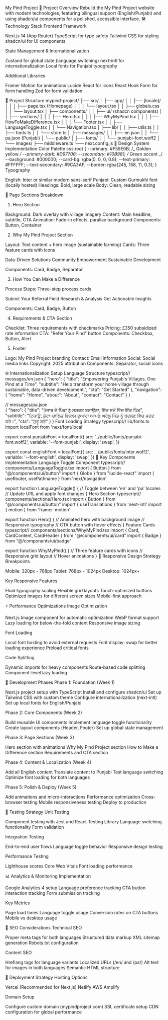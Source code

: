 My Pind Project
🎯 Project Overview
Rebuild the My Pind Project website with modern technologies, featuring bilingual support (English/Punjabi) and using shadcn/ui components for a polished, accessible interface.
🛠️ Technology Stack
Frontend Framework

Next.js 14 (App Router)
TypeScript for type safety
Tailwind CSS for styling
shadcn/ui for UI components

State Management & Internationalization

Zustand for global state (language switching)
next-intl for internationalization
Local fonts for Punjabi typography

Additional Libraries

Framer Motion for animations
Lucide React for icons
React Hook Form for form handling
Zod for form validation

📁 Project Structure
mypind-project/
├── src/
│ ├── app/
│ │ ├── [locale]/
│ │ │ ├── page.tsx (Homepage)
│ │ │ └── layout.tsx
│ │ ├── globals.css
│ │ └── layout.tsx
│ ├── components/
│ │ ├── ui/ (shadcn components)
│ │ ├── sections/
│ │ │ ├── Hero.tsx
│ │ │ ├── WhyMyPind.tsx
│ │ │ ├── HowToMakeDifference.tsx
│ │ │ └── Footer.tsx
│ │ ├── LanguageToggle.tsx
│ │ └── Navigation.tsx
│ ├── lib/
│ │ ├── utils.ts
│ │ ├── fonts.ts
│ │ └── store.ts
│ ├── messages/
│ │ ├── en.json
│ │ └── pa.json (Punjabi)
│ └── public/
│ ├── fonts/
│ │ └── punjabi-font.woff2
│ └── images/
├── middleware.ts
└── next.config.js
🎨 Design System Implementation
Color Palette
css:root {
--primary: #F59E0B; /_ Golden yellow _/
--primary-dark: #D97706;
--secondary: #10B981; /_ Green accent _/
--background: #000000;
--card-bg: rgba(0, 0, 0, 0.8);
--text-primary: #FFFFFF;
--text-secondary: #9CA3AF;
--border: rgba(245, 158, 11, 0.3);
}
Typography

English: Inter or similar modern sans-serif
Punjabi: Custom Gurmukhi font (locally hosted)
Headings: Bold, large scale
Body: Clean, readable sizing

📄 Page Sections Breakdown

1. Hero Section

Background: Dark overlay with village imagery
Content: Main headline, subtitle, CTA
Animation: Fade-in effects, parallax background
Components: Button, Container

2. Why My Pind Project Section

Layout: Text content + hero image (sustainable farming)
Cards: Three feature cards with icons

Data-Driven Solutions
Community Empowerment
Sustainable Development

Components: Card, Badge, Separator

3. How You Can Make a Difference

Process Steps: Three-step process cards

Submit Your Referral
Field Research & Analysis
Get Actionable Insights

Components: Card, Badge, Button

4. Requirements & CTA Section

Checklist: Three requirements with checkmarks
Pricing: £350 subsidized rate information
CTA: "Refer Your Pind" button
Components: Checkbox, Button, Alert

5. Footer

Logo: My Pind Project branding
Contact: Email information
Social: Social media links
Copyright: 2025 attribution
Components: Separator, social icons

🌐 Internationalization Setup
Language Structure
typescript// messages/en.json
{
"hero": {
"title": "Empowering Punjab's Villages, One Pind at a Time",
"subtitle": "Help transform your home village through sustainable, data-driven development.",
"cta": "Get Started"
},
"navigation": {
"home": "Home",
"about": "About",
"contact": "Contact"
}
}

// messages/pa.json  
{
"hero": {
"title": "ਪੰਜਾਬ ਦੇ ਪਿੰਡਾਂ ਨੂੰ ਸਸ਼ਕਤ ਬਣਾਉਣਾ, ਇੱਕ ਸਮੇਂ ਵਿੱਚ ਇੱਕ ਪਿੰਡ",
"subtitle": "ਟਿਕਾਊ, ਡੇਟਾ-ਚਾਲਿਤ ਵਿਕਾਸ ਦੁਆਰਾ ਆਪਣੇ ਘਰੇਲੂ ਪਿੰਡ ਨੂੰ ਬਦਲਣ ਵਿੱਚ ਮਦਦ ਕਰੋ।",
"cta": "ਸ਼ੁਰੂ ਕਰੋ"
}
}
Font Loading Strategy
typescript// lib/fonts.ts
import localFont from 'next/font/local'

export const punjabiFont = localFont({
src: '../public/fonts/punjabi-font.woff2',
variable: '--font-punjabi',
display: 'swap',
})

export const englishFont = localFont({
src: '../public/fonts/inter.woff2',
variable: '--font-english',
display: 'swap',
})
🔧 Key Components Implementation
Language Toggle Component
typescript// components/LanguageToggle.tsx
import { Button } from "@/components/ui/button"
import { Globe } from "lucide-react"
import { useRouter, usePathname } from 'next/navigation'

export function LanguageToggle() {
// Toggle between 'en' and 'pa' locales
// Update URL and apply font changes
}
Hero Section
typescript// components/sections/Hero.tsx
import { Button } from "@/components/ui/button"
import { useTranslations } from 'next-intl'
import { motion } from 'framer-motion'

export function Hero() {
// Animated hero with background image
// Responsive typography
// CTA button with hover effects
}
Feature Cards
typescript// components/sections/WhyMyPind.tsx
import { Card, CardContent, CardHeader } from "@/components/ui/card"
import { Badge } from "@/components/ui/badge"

export function WhyMyPind() {
// Three feature cards with icons
// Responsive grid layout
// Hover animations
}
📱 Responsive Design Strategy
Breakpoints

Mobile: 320px - 768px
Tablet: 768px - 1024px
Desktop: 1024px+

Key Responsive Features

Fluid typography scaling
Flexible grid layouts
Touch-optimized buttons
Optimized images for different screen sizes
Mobile-first approach

⚡ Performance Optimizations
Image Optimization

Next.js Image component for automatic optimization
WebP format support
Lazy loading for below-the-fold content
Responsive image sizing

Font Loading

Local font hosting to avoid external requests
Font display: swap for better loading experience
Preload critical fonts

Code Splitting

Dynamic imports for heavy components
Route-based code splitting
Component-level lazy loading

🚀 Development Phases
Phase 1: Foundation (Week 1)

Next.js project setup with TypeScript
Install and configure shadcn/ui
Set up Tailwind CSS with custom theme
Configure internationalization (next-intl)
Set up local fonts for English/Punjabi

Phase 2: Core Components (Week 2)

Build reusable UI components
Implement language toggle functionality
Create layout components (Header, Footer)
Set up global state management

Phase 3: Page Sections (Week 3)

Hero section with animations
Why My Pind Project section
How to Make a Difference section
Requirements and CTA section

Phase 4: Content & Localization (Week 4)

Add all English content
Translate content to Punjabi
Test language switching
Optimize font loading for both languages

Phase 5: Polish & Deploy (Week 5)

Add animations and micro-interactions
Performance optimization
Cross-browser testing
Mobile responsiveness testing
Deploy to production

🧪 Testing Strategy
Unit Testing

Component testing with Jest and React Testing Library
Language switching functionality
Form validation

Integration Testing

End-to-end user flows
Language toggle behavior
Responsive design testing

Performance Testing

Lighthouse scores
Core Web Vitals
Font loading performance

📊 Analytics & Monitoring
Implementation

Google Analytics 4 setup
Language preference tracking
CTA button interaction tracking
Form submission tracking

Key Metrics

Page load times
Language toggle usage
Conversion rates on CTA buttons
Mobile vs desktop usage

🔐 SEO Considerations
Technical SEO

Proper meta tags for both languages
Structured data markup
XML sitemap generation
Robots.txt configuration

Content SEO

Hreflang tags for language variants
Localized URLs (/en/ and /pa/)
Alt text for images in both languages
Semantic HTML structure

🚀 Deployment Strategy
Hosting Options

Vercel (Recommended for Next.js)
Netlify
AWS Amplify

Domain Setup

Configure custom domain (mypindproject.com)
SSL certificate setup
CDN configuration for global performance
